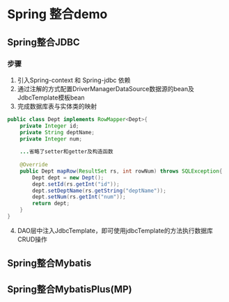 # Spring 整合demo
## Spring整合JDBC
### 步骤
1. 引入Spring-context 和 Spring-jdbc 依赖
2. 通过注解的方式配置DriverManagerDataSource数据源的bean及JdbcTemplate模板bean
3. 完成数据库表与实体类的映射
```java
public class Dept implements RowMapper<Dept>{
    private Integer id;
    private String deptName;
    private Integer num;
    
    ...省略了setter和getter及构造函数
    
    @Override
    public Dept mapRow(ResultSet rs, int rowNum) throws SQLException{
        Dept dept = new Dept();
        dept.setId(rs.getInt("id"));
        dept.setDeptName(rs.getString("deptName"));
        dept.setNum(rs.getInt("num"));
        return dept;
    }
}
```
4. DAO层中注入JdbcTemplate，即可使用jdbcTemplate的方法执行数据库CRUD操作
## Spring整合Mybatis
## Spring整合MybatisPlus(MP)
